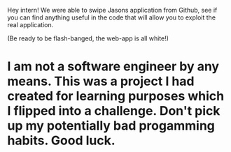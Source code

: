 Hey intern! We were able to swipe Jasons application from Github, see if you can find anything useful in the code that will allow you to exploit the real application.

(Be ready to be flash-banged, the web-app is all white!)


# I am not a software engineer by any means. This was a project I had created for learning purposes which I flipped into a challenge. Don't pick up my potentially bad progamming habits. Good luck.

